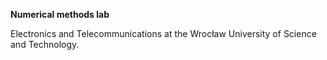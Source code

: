 **Numerical methods lab**

Electronics and Telecommunications at the Wrocław University of Science and Technology.
